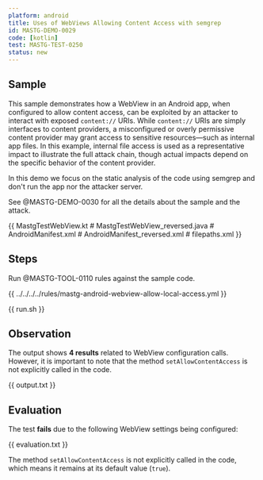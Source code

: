 ```yaml
---
platform: android
title: Uses of WebViews Allowing Content Access with semgrep
id: MASTG-DEMO-0029
code: [kotlin]
test: MASTG-TEST-0250
status: new
---
```


## Sample

This sample demonstrates how a WebView in an Android app, when configured to allow content access, can be exploited by an attacker to interact with exposed `content://` URIs. While `content://` URIs are simply interfaces to content providers, a misconfigured or overly permissive content provider may grant access to sensitive resources—such as internal app files. In this example, internal file access is used as a representative impact to illustrate the full attack chain, though actual impacts depend on the specific behavior of the content provider.

In this demo we focus on the static analysis of the code using semgrep and don't run the app nor the attacker server.

See @MASTG-DEMO-0030 for all the details about the sample and the attack.

{{ MastgTestWebView.kt # MastgTestWebView_reversed.java # AndroidManifest.xml # AndroidManifest_reversed.xml # filepaths.xml }}

## Steps

Run @MASTG-TOOL-0110 rules against the sample code.

{{ ../../../../rules/mastg-android-webview-allow-local-access.yml }}

{{ run.sh }}

## Observation

The output shows **4 results** related to WebView configuration calls. However, it is important to note that the method `setAllowContentAccess` is not explicitly called in the code.

{{ output.txt }}

## Evaluation

The test **fails** due to the following WebView settings being configured:

{{ evaluation.txt }}

The method `setAllowContentAccess` is not explicitly called in the code, which means it remains at its default value (`true`).
